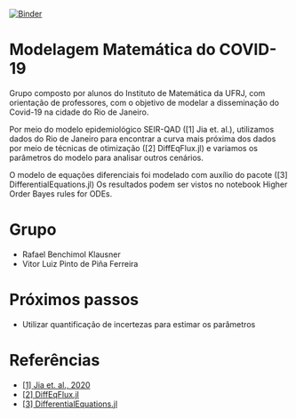 [![Binder](https://mybinder.org/badge_logo.svg)](https://mybinder.org/v2/gh/rafabench/modelo-covid19/master)

# Modelagem Matemática do COVID-19

Grupo composto por alunos do Instituto de Matemática da UFRJ, com orientação de professores, com o objetivo de modelar a disseminação do Covid-19  na cidade do Rio de Janeiro.

Por meio do modelo epidemiológico SEIR-QAD ([1] Jia et. al.), utilizamos dados do Rio de Janeiro para encontrar a curva mais próxima dos dados por meio de técnicas de otimização ([2] DiffEqFlux.jl) e variamos os parâmetros do modelo para analisar outros cenários.

O modelo de equações diferenciais foi modelado com auxílio do pacote ([3] DifferentialEquations.jl)
Os resultados podem ser vistos no notebook Higher Order Bayes rules for ODEs.

# Grupo

- Rafael Benchimol Klausner
- Vitor Luiz Pinto de Piña Ferreira

# Próximos passos

- Utilizar quantificação de incertezas para estimar os parâmetros

# Referências

- [[1] Jia et. al., 2020](https://arxiv.org/abs/2003.02985)
- [[2] DiffEqFlux.jl](https://arxiv.org/abs/1902.02376)
- [[3] DifferentialEquations.jl](https://zenodo.org/record/3740780#.XrGHlahKiUk)
